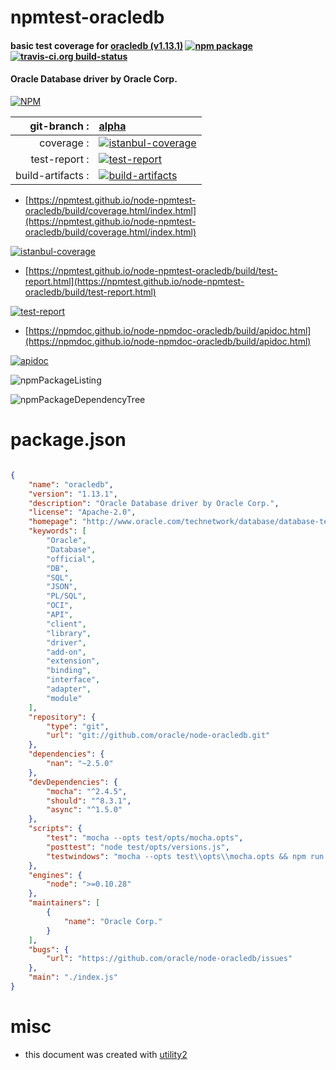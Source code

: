 # npmtest-oracledb

#### basic test coverage for  [oracledb (v1.13.1)](http://www.oracle.com/technetwork/database/database-technologies/scripting-languages/node_js/)  [![npm package](https://img.shields.io/npm/v/npmtest-oracledb.svg?style=flat-square)](https://www.npmjs.org/package/npmtest-oracledb) [![travis-ci.org build-status](https://api.travis-ci.org/npmtest/node-npmtest-oracledb.svg)](https://travis-ci.org/npmtest/node-npmtest-oracledb)

#### Oracle Database driver by Oracle Corp.

[![NPM](https://nodei.co/npm/oracledb.png?downloads=true&downloadRank=true&stars=true)](https://www.npmjs.com/package/oracledb)

| git-branch : | [alpha](https://github.com/npmtest/node-npmtest-oracledb/tree/alpha)|
|--:|:--|
| coverage : | [![istanbul-coverage](https://npmtest.github.io/node-npmtest-oracledb/build/coverage.badge.svg)](https://npmtest.github.io/node-npmtest-oracledb/build/coverage.html/index.html)|
| test-report : | [![test-report](https://npmtest.github.io/node-npmtest-oracledb/build/test-report.badge.svg)](https://npmtest.github.io/node-npmtest-oracledb/build/test-report.html)|
| build-artifacts : | [![build-artifacts](https://npmtest.github.io/node-npmtest-oracledb/glyphicons_144_folder_open.png)](https://github.com/npmtest/node-npmtest-oracledb/tree/gh-pages/build)|

- [https://npmtest.github.io/node-npmtest-oracledb/build/coverage.html/index.html](https://npmtest.github.io/node-npmtest-oracledb/build/coverage.html/index.html)

[![istanbul-coverage](https://npmtest.github.io/node-npmtest-oracledb/build/screenCapture.buildCi.browser.%252Ftmp%252Fbuild%252Fcoverage.lib.html.png)](https://npmtest.github.io/node-npmtest-oracledb/build/coverage.html/index.html)

- [https://npmtest.github.io/node-npmtest-oracledb/build/test-report.html](https://npmtest.github.io/node-npmtest-oracledb/build/test-report.html)

[![test-report](https://npmtest.github.io/node-npmtest-oracledb/build/screenCapture.buildCi.browser.%252Ftmp%252Fbuild%252Ftest-report.html.png)](https://npmtest.github.io/node-npmtest-oracledb/build/test-report.html)

- [https://npmdoc.github.io/node-npmdoc-oracledb/build/apidoc.html](https://npmdoc.github.io/node-npmdoc-oracledb/build/apidoc.html)

[![apidoc](https://npmdoc.github.io/node-npmdoc-oracledb/build/screenCapture.buildCi.browser.%252Ftmp%252Fbuild%252Fapidoc.html.png)](https://npmdoc.github.io/node-npmdoc-oracledb/build/apidoc.html)

![npmPackageListing](https://npmtest.github.io/node-npmtest-oracledb/build/screenCapture.npmPackageListing.svg)

![npmPackageDependencyTree](https://npmtest.github.io/node-npmtest-oracledb/build/screenCapture.npmPackageDependencyTree.svg)



# package.json

```json

{
    "name": "oracledb",
    "version": "1.13.1",
    "description": "Oracle Database driver by Oracle Corp.",
    "license": "Apache-2.0",
    "homepage": "http://www.oracle.com/technetwork/database/database-technologies/scripting-languages/node_js/",
    "keywords": [
        "Oracle",
        "Database",
        "official",
        "DB",
        "SQL",
        "JSON",
        "PL/SQL",
        "OCI",
        "API",
        "client",
        "library",
        "driver",
        "add-on",
        "extension",
        "binding",
        "interface",
        "adapter",
        "module"
    ],
    "repository": {
        "type": "git",
        "url": "git://github.com/oracle/node-oracledb.git"
    },
    "dependencies": {
        "nan": "~2.5.0"
    },
    "devDependencies": {
        "mocha": "^2.4.5",
        "should": "^8.3.1",
        "async": "^1.5.0"
    },
    "scripts": {
        "test": "mocha --opts test/opts/mocha.opts",
        "posttest": "node test/opts/versions.js",
        "testwindows": "mocha --opts test\\opts\\mocha.opts && npm run posttest"
    },
    "engines": {
        "node": ">=0.10.28"
    },
    "maintainers": [
        {
            "name": "Oracle Corp."
        }
    ],
    "bugs": {
        "url": "https://github.com/oracle/node-oracledb/issues"
    },
    "main": "./index.js"
}
```



# misc
- this document was created with [utility2](https://github.com/kaizhu256/node-utility2)
